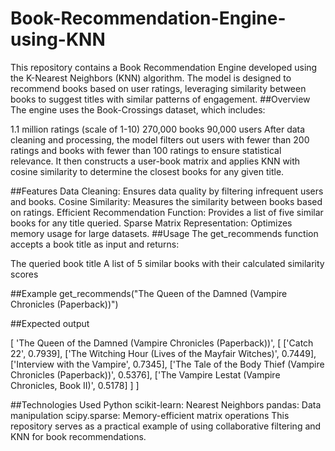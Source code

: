 # Book-Recommendation-Engine-using-KNN
This repository contains a Book Recommendation Engine developed using the K-Nearest Neighbors (KNN) algorithm. The model is designed to recommend books based on user ratings, leveraging similarity between books to suggest titles with similar patterns of engagement.
##Overview
The engine uses the Book-Crossings dataset, which includes:

1.1 million ratings (scale of 1-10)
270,000 books
90,000 users
After data cleaning and processing, the model filters out users with fewer than 200 ratings and books with fewer than 100 ratings to ensure statistical relevance. It then constructs a user-book matrix and applies KNN with cosine similarity to determine the closest books for any given title.

##Features
Data Cleaning: Ensures data quality by filtering infrequent users and books.
Cosine Similarity: Measures the similarity between books based on ratings.
Efficient Recommendation Function: Provides a list of five similar books for any title queried.
Sparse Matrix Representation: Optimizes memory usage for large datasets.
##Usage
The get_recommends function accepts a book title as input and returns:

The queried book title
A list of 5 similar books with their calculated similarity scores

##Example
get_recommends("The Queen of the Damned (Vampire Chronicles (Paperback))")

##Expected output

[  'The Queen of the Damned (Vampire Chronicles (Paperback))',  [    ['Catch 22', 0.7939], 
    ['The Witching Hour (Lives of the Mayfair Witches)', 0.7449], 
    ['Interview with the Vampire', 0.7345],
    ['The Tale of the Body Thief (Vampire Chronicles (Paperback))', 0.5376],
    ['The Vampire Lestat (Vampire Chronicles, Book II)', 0.5178]
  ]
]

##Technologies Used
Python
scikit-learn: Nearest Neighbors
pandas: Data manipulation
scipy.sparse: Memory-efficient matrix operations
This repository serves as a practical example of using collaborative filtering and KNN for book recommendations.
